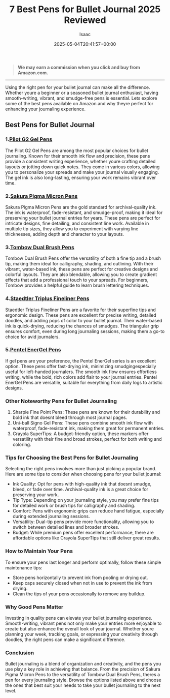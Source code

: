 ﻿---
author: Isaac
layout: post
title: 7 Best Pens for Bullet Journal 2025 Reviewed
date: '2025-05-04T20:41:57+00:00'
categories:
- Guide
tags: []
slug: /best-pens-for-bullet-journal/
lastmod: 2025-05-07T12:21:25+03:00
---
> **We may earn a commission when you click and buy from Amazon.com.**
>

---
Using the right pen for your bullet journal can make all the difference. Whether youre a beginner or a seasoned bullet journal enthusiast, having smooth-writing, vibrant, and smudge-free pens is essential. Lets explore some of the best pens available on Amazon and why theyre perfect for enhancing your journaling experience.
## Best Pens for Bullet Journal
### 1.[Pilot G2 Gel Pens](https://www.amazon.com/dp/B001GAOTSW?tag=p-policy-20)
The Pilot G2 Gel Pens are among the most popular choices for bullet journaling. Known for their smooth ink flow and precision, these pens provide a consistent writing experience, whether youre crafting detailed layouts or jotting down quick notes.
They come in various colors, allowing you to personalize your spreads and make your journal visually engaging. The gel ink is also long-lasting, ensuring your work remains vibrant over time.
### 2.[Sakura Pigma Micron Pens](https://www.amazon.com/dp/B0008G8G8Y?tag=p-policy-20)
Sakura Pigma Micron Pens are the gold standard for archival-quality ink. The ink is waterproof, fade-resistant, and smudge-proof, making it ideal for preserving your bullet journal entries for years. These pens are perfect for intricate designs, fine detailing, and consistent line work.
Available in multiple tip sizes, they allow you to experiment with varying line thicknesses, adding depth and character to your layouts.
### 3.[Tombow Dual Brush Pens](https://www.amazon.com/dp/B00JVP7F0I?tag=p-policy-20)
Tombow Dual Brush Pens offer the versatility of both a fine tip and a brush tip, making them ideal for calligraphy, shading, and outlining. With their vibrant, water-based ink, these pens are perfect for creative designs and colorful layouts.
They are also blendable, allowing you to create gradient effects that add a professional touch to your spreads. For beginners, Tombow provides a helpful guide to learn brush lettering techniques.
### 4.[Staedtler Triplus Fineliner Pens](https://www.amazon.com/dp/B0007OEDOE?tag=p-policy-20)
Staedtler Triplus Fineliner Pens are a favorite for their superfine tips and ergonomic design. These pens are excellent for precise writing, detailed doodles, and adding pops of color to your bullet journal.
Their water-based ink is quick-drying, reducing the chances of smudges. The triangular grip ensures comfort, even during long journaling sessions, making them a go-to choice for avid journalers.
### 5.[Pentel EnerGel Pens](https://www.amazon.com/dp/B005E7B66O?tag=p-policy-20)
If gel pens are your preference, the Pentel EnerGel series is an excellent option. These pens offer fast-drying ink, minimizing smudgingespecially useful for left-handed journalers. The smooth ink flow ensures effortless writing, while the bold, rich colors add flair to your journal entries.
Pentel EnerGel Pens are versatile, suitable for everything from daily logs to artistic designs.
### Other Noteworthy Pens for Bullet Journaling
1. Sharpie Fine Point Pens: These pens are known for their durability and bold ink that doesnt bleed through most journal pages.
2. Uni-ball Signo Gel Pens: These pens combine smooth ink flow with waterproof, fade-resistant ink, making them great for permanent entries.
3. Crayola SuperTips: A budget-friendly option, these markers offer versatility with their fine and broad strokes, perfect for both writing and coloring.
### Tips for Choosing the Best Pens for Bullet Journaling
Selecting the right pens involves more than just picking a popular brand. Here are some tips to consider when choosing pens for your bullet journal:
- Ink Quality: Opt for pens with high-quality ink that doesnt smudge, bleed, or fade over time. Archival-quality ink is a great choice for preserving your work.
- Tip Type: Depending on your journaling style, you may prefer fine tips for detailed work or brush tips for calligraphy and shading.
- Comfort: Pens with ergonomic grips can reduce hand fatigue, especially during extended journaling sessions.
- Versatility: Dual-tip pens provide more functionality, allowing you to switch between detailed lines and broader strokes.
- Budget: While premium pens offer excellent performance, there are affordable options like Crayola SuperTips that still deliver great results.
### How to Maintain Your Pens
To ensure your pens last longer and perform optimally, follow these simple maintenance tips:
- Store pens horizontally to prevent ink from pooling or drying out.
- Keep caps securely closed when not in use to prevent the ink from drying.
- Clean the tips of your pens occasionally to remove any buildup.
### Why Good Pens Matter
Investing in quality pens can elevate your bullet journaling experience. Smooth-writing, vibrant pens not only make your entries more enjoyable to create but also enhance the overall look of your journal.
Whether youre planning your week, tracking goals, or expressing your creativity through doodles, the right pens can make a significant difference.
### Conclusion
Bullet journaling is a blend of organization and creativity, and the pens you use play a key role in achieving that balance. From the precision of Sakura Pigma Micron Pens to the versatility of Tombow Dual Brush Pens, theres a pen for every journaling style. Browse the options listed above and choose the ones that best suit your needs to take your bullet journaling to the next level.